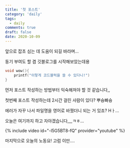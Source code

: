 ```yaml
---
title: '첫 포스트'
category: 'daily'
tags:
  - daily
comments: true
draft: false
date: 2020-10-09
---
```


앞으로 잡초 심는 데 도움이 되길 바라며...

동기 부여도 할 겸 깃블로그를 시작해보았는데용

```c++
void wow(){
	printf("이렇게 코드블럭을 쓸 수 있다니!")
}
```

먼저 포스트 작성하는 방법부터 익숙해져야 할 것 같습니다,,

첫번째 포스트 작성하는데 2시간 걸린 사람이 있다? 뿌슝빠슝

에러가 자꾸 나서 파일명을 영어로 바꿨더니 되는 거 있죠? Hㅏ...

오늘은 여기까지 하고 자야겠습니다,,,,ㅋㅎ...

{% include video id="-l5G5BT8-fQ" provider="youtube" %}

마지막으로 오늘의 노동요! 고럼 이만....
